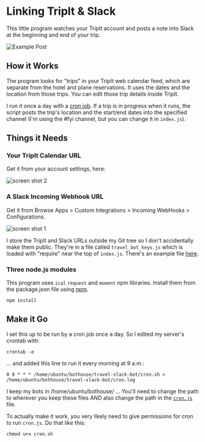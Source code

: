 # Linking TripIt & Slack

This little program watches your TripIt account and posts a note into Slack at the beginning and end of your trip.

![Example Post](https://github.com/ReallyGoodSmarts/travel-slack-bot/blob/master/images/ExamplePost.png)

## How it Works

The program looks for "trips" in your TripIt web calendar feed, which are separate from the hotel and plane reservations. It uses the dates and the location from those trips. You can edit those trip details inside TripIt.

I run it once a day with a [cron job](https://github.com/ReallyGoodSmarts/travel-slack-bot#make-it-go). If a trip is in progress when it runs, the script posts the trip's location and the start/end dates into the specified channel (I'm using the #fyi channel, but you can change it in `index.js`).

## Things it Needs

### Your TripIt Calendar URL

Get it from your account settings, here:

![screen shot 2](https://github.com/ReallyGoodSmarts/travel-slack-bot/blob/master/images/ScreenShot38.png)

### A Slack Incoming Webhook URL

Get it from Browse Apps > Custom Integrations > Incoming WebHooks > Configurations.

![screen shot 1](https://github.com/ReallyGoodSmarts/travel-slack-bot/blob/master/images/ScreenShot17.png)

I store the TripIt and Slack URLs outside my Git tree so I don't accidentally make them public. They're in a file called `travel_bot_keys.js` which is loaded with "require" near the top of `index.js`. There's an example file [here](/examples/travel_bot_keys.js).

### Three node.js modules

This program uses `ical` `request` and `moment` npm libraries. Install them from the package.json file using [npm](https://www.npmjs.com/).

```
npm install
```

## Make it Go

I set this up to be run by a cron job once a day. So I edited my server's crontab with:

```
crontab -e
```

... and added this line to run it every morning at 9 a.m.:

```
0 9 * * * /home/ubuntu/bothouse/travel-slack-bot/cron.sh > /home/ubuntu/bothouse/travel-slack-bot/cron.log
```

I keep my bots in /home/ubuntu/bothouse/ ... You'll need to change the path to wherever you keep these files AND also change the path in the [`cron.js`](https://github.com/ReallyGoodSmarts/travel-slack-bot/blob/master/cron.sh) file.

To actually make it work, you very likely need to give permissions for cron to run `cron.js`. Do that like this:

```
chmod u+x cron.sh
```



